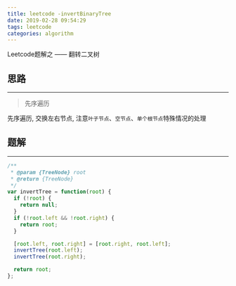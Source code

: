 ```yaml
---
title: leetcode -invertBinaryTree
date: 2019-02-28 09:54:29
tags: leetcode
categories: algorithm
---
```


Leetcode题解之 —— 翻转二叉树


<!-- more -->


## 思路

------

> 先序遍历

先序遍历, 交换左右节点, 注意`叶子节点`、`空节点`、`单个根节点`特殊情况的处理

## 题解

------

```ts
/**
 * @param {TreeNode} root
 * @return {TreeNode}
 */
var invertTree = function(root) {
  if (!root) {
    return null;
  }
  if (!root.left && !root.right) {
    return root;
  }

  [root.left, root.right] = [root.right, root.left];
  invertTree(root.left);
  invertTree(root.right);

  return root;
};
```